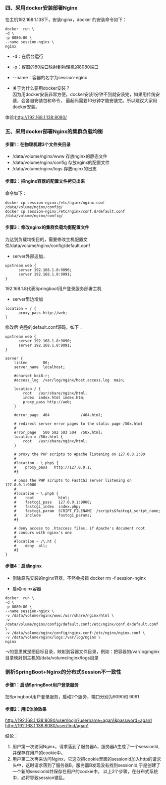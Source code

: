 ### 四、采用docker安装部署Nginx
在主机192.168.1.138下，安装nginx，docker 的安装命令如下：
``` 
docker  run \
-d \
-p 8080:80 \
--name session-nginx \
nginx
```
- -d：在后台运行
- -p：容器的80端口映射到物理机的8080端口
- --name：容器的名字为session-nginx


- 关于为什么要用docker安装？<br>
因为用docker安装非常方便，docker安装1分钟不到就安装完，如果用传统安装，会各自安装包和命令，
最起码需要10分钟才能安装完。所以建议大家用docker安装。


体验:http://192.168.1.138:8080/


### 五、采用docker部署Nginx的集群负载均衡
#### 步骤1：在物理机建3个文件夹目录
- /data/volume/nginx/www    存放nginx的静态文件
- /data/volume/nginx/config 存放nginx的配置文件
- /data/volume/nginx/logs   存放nginx的日志

#### 步骤2：把nginx容器的配置文件拷贝出来
命令如下：
``` 
docker cp session-nginx:/etc/nginx/nginx.conf /data/volume/nginx/config/
docker cp session-nginx:/etc/nginx/conf.d/default.conf /data/volume/nginx/config/
```

#### 步骤3：修改nginx的集群负载均衡配置文件

为达到负载均衡目的，需要修改主机配置文件/data/volume/nginx/config/default.conf

- server外部追加，
```
upstream web {
      server 192.168.1.8:9090;
      server 192.168.1.8:9091; 
}
```
192.168.1.8代表Springboot用户登录服务部署主机

- server里边增加
``` 
location = / {
      proxy_pass http://web;
}
```
修改后 完整的default.conf源码，如下：
``` 
upstream web {
      server 192.168.1.8:9090;
      server 192.168.1.8:9091;
}

server {
    listen       80;
    server_name  localhost;

    #charset koi8-r;
    #access_log  /var/log/nginx/host.access.log  main;

    location / {
        root   /usr/share/nginx/html;
        index  index.html index.htm;
        proxy_pass http://web;
    }

    #error_page  404              /404.html;

    # redirect server error pages to the static page /50x.html
    #
    error_page   500 502 503 504  /50x.html;
    location = /50x.html {
        root   /usr/share/nginx/html;
    }

    # proxy the PHP scripts to Apache listening on 127.0.0.1:80
    #
    #location ~ \.php$ {
    #    proxy_pass   http://127.0.0.1;
    #}

    # pass the PHP scripts to FastCGI server listening on 127.0.0.1:9000
    #
    #location ~ \.php$ {
    #    root           html;
    #    fastcgi_pass   127.0.0.1:9000;
    #    fastcgi_index  index.php;
    #    fastcgi_param  SCRIPT_FILENAME  /scripts$fastcgi_script_name;
    #    include        fastcgi_params;
    #}

    # deny access to .htaccess files, if Apache's document root
    # concurs with nginx's one
    #
    #location ~ /\.ht {
    #    deny  all;
    #}
}
```


#### 步骤4：启动nginx
- 删除原先安装的nginx容器，不然会报错
docker rm -f session-nginx

- 启动nginx容器

``` 
docker  run \
-d \
-p 8080:80 \
--name session-nginx \
-v /data/volume/nginx/www:/usr/share/nginx/html \
-v /data/volume/nginx/config/default.conf:/etc/nginx/conf.d/default.conf \
-v /data/volume/nginx/config/nginx.conf:/etc/nginx/nginx.conf \
-v /data/volume/nginx/logs:/var/log/nginx \
nginx
```
-v的意思就是把目标目录，映射到容器文件目录，例如：把容器的/var/log/nginx目录映射到主机的/data/volume/nginx/logs目录



### 剖析SpringBoot+Nginx的分布式Session不一致性
#### 步骤1：启动SpringBoot用户登录服务
把Springboot用户登录服务，启动2个服务，端口分别为9090和 9091

#### 步骤2：用IE体验效果

http://192.168.1.138:8080/user/login?username=agan1&password=agan1
http://192.168.1.138:8080/user/find/agan1

结论：
1. 用户第一次访问Nginx，请求落到了服务器A，服务器A生成了一个sessionId,并保存在用户的cookie中。
2. 用户第二次再来访问Nginx，它这次把cookie里面的sessionId加入http的请求头中，这时请求落到了服务器B，服务器B发现没有找到sessionId,于是创建了一个新的sessionId并保存在用户的cookie中。
以上2个步骤，在分布式系统中，必将导致session错乱。


